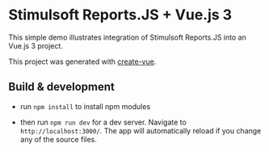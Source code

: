 # Stimulsoft Reports.JS + Vue.js 3

This simple demo illustrates integration of Stimulsoft Reports.JS into an Vue.js 3 project.

This project was generated with [create-vue](https://github.com/vuejs/create-vue).

## Build & development

* run ``` npm install ``` to install npm modules

* then run ``` npm run dev ``` for a dev server. Navigate to ``` http://localhost:3000/ ```. The app will automatically reload if you change any of the source files.
